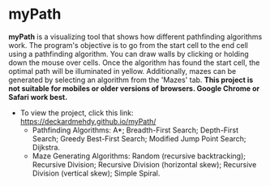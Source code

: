 # myPath

**myPath** is a visualizing tool that shows how different pathfinding algorithms work. The program's objective is to go from the start cell to the end cell using a pathfinding algorithm. You can draw walls by clicking or holding down the mouse over cells. Once the algorithm has found the start cell, the optimal path will be illuminated in yellow. Additionally, mazes can be generated by selecting an algorithm from the 'Mazes' tab. **This project is not suitable for mobiles or older versions of browsers. Google Chrome or Safari work best.**
  * To view the project, click this link: https://deckardmehdy.github.io/myPath/
    * Pathfinding Algorithms: A*; Breadth-First Search; Depth-First Search; Greedy Best-First Search; Modified Jump Point Search; Dijkstra.
    * Maze Generating Algorithms: Random (recursive backtracking); Recursive Division; Recursive Division (horizontal skew); Recursive Division (vertical skew); Simple Spiral.
